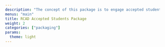 ```yaml
---
description: "The concept of this package is to engage accepted students to share their acceptance via social media and connect with each other with hashtags such as #ringlingbound. The class of 2019's package will be include the acceptance letter, a sketchbook, lanyard, booklet, and buttons. Instead of sending only a letter to accepted students, Ringling College sends an entire acceptance package to every student who is accepted."
menus: "main"
title: RCAD Accepted Students Package
weight: 2
categories: ["packaging"]
params:
  theme: light
---
```

